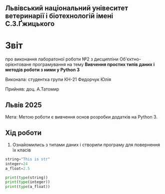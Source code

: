 ## Львівський національний унівеситет ветеринарії і біотехнологій імені С.З.Ґжицького

# Звіт

про виконання лаборатоної роботи №2 з дисципліни Об'єктно-орієнтоване програмування на тему **Вивчення простих типів даних і методів роботи з ними у Python 3**

Виконала: студентка групи КН-21 Федорчук Юлія

Прийняв: доц. А.Татомир

## Львів 2025

Мета: Метою роботи є вивчення основ розробки додатків на Python 3.

## Хід роботи

1. Ознайомились з типами даних і створили програму для повернення їх класів

```py
string="This is str"
integer=24
a_float=2.5

print(type(string))
print(type(integer))
print(type(a_float))
```

